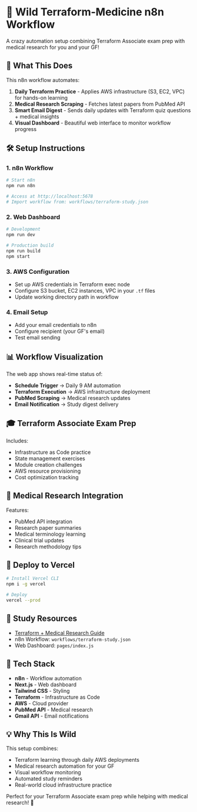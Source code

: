 # 🚀 Wild Terraform-Medicine n8n Workflow

A crazy automation setup combining Terraform Associate exam prep with medical research for you and your GF!

## 🎯 What This Does

This n8n workflow automates:
1. **Daily Terraform Practice** - Applies AWS infrastructure (S3, EC2, VPC) for hands-on learning
2. **Medical Research Scraping** - Fetches latest papers from PubMed API
3. **Smart Email Digest** - Sends daily updates with Terraform quiz questions + medical insights
4. **Visual Dashboard** - Beautiful web interface to monitor workflow progress

## 🛠️ Setup Instructions

### 1. n8n Workflow
```bash
# Start n8n
npm run n8n

# Access at http://localhost:5678
# Import workflow from: workflows/terraform-study.json
```

### 2. Web Dashboard
```bash
# Development
npm run dev

# Production build
npm run build
npm start
```

### 3. AWS Configuration
- Set up AWS credentials in Terraform exec node
- Configure S3 bucket, EC2 instances, VPC in your `.tf` files
- Update working directory path in workflow

### 4. Email Setup
- Add your email credentials to n8n
- Configure recipient (your GF's email)
- Test email sending

## 📊 Workflow Visualization

The web app shows real-time status of:
- **Schedule Trigger** → Daily 9 AM automation
- **Terraform Execution** → AWS infrastructure deployment
- **PubMed Scraping** → Medical research updates
- **Email Notification** → Study digest delivery

## 🎓 Terraform Associate Exam Prep

Includes:
- Infrastructure as Code practice
- State management exercises
- Module creation challenges
- AWS resource provisioning
- Cost optimization tracking

## 🏥 Medical Research Integration

Features:
- PubMed API integration
- Research paper summaries
- Medical terminology learning
- Clinical trial updates
- Research methodology tips

## 🚀 Deploy to Vercel

```bash
# Install Vercel CLI
npm i -g vercel

# Deploy
vercel --prod
```

## 📱 Study Resources

- [Terraform + Medical Research Guide](https://docs.google.com/document/d/1wApYQBXRGIj9ISJtOJ4j0bdqxbccK-OYx38rjlhrA38/edit)
- n8n Workflow: `workflows/terraform-study.json`
- Web Dashboard: `pages/index.js`

## 🔧 Tech Stack

- **n8n** - Workflow automation
- **Next.js** - Web dashboard
- **Tailwind CSS** - Styling
- **Terraform** - Infrastructure as Code
- **AWS** - Cloud provider
- **PubMed API** - Medical research
- **Gmail API** - Email notifications

## 💡 Why This Is Wild

This setup combines:
- Terraform learning through daily AWS deployments
- Medical research automation for your GF
- Visual workflow monitoring
- Automated study reminders
- Real-world cloud infrastructure practice

Perfect for your Terraform Associate exam prep while helping with medical research! 🎉 
